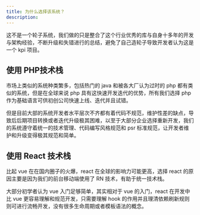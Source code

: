 ```yaml
---
title: 为什么选择该系统？
description:
---
```


这不是一个轮子系统，我们做的只是整合了这个行业优秀的库与自身十多年的开发与架构经验，不断升级和失错进行的总结，避免了自己造轮子导致开发者认为这是一个 kpi 项目。

## 使用 PHP技术栈


市场上类似的系统种类繁多，包括热门的 java 和被各大厂认为过时的 php 都有类似的系统，但是在全球来说 php 具有这快速开发迭代的优势，所有我们选择 php 作为基础语言可供初创公司快速上线、迭代并且试错。

但是目前大部的系统开发者水平层次不齐都有着代码不规范，维护性差的缺点，导致后后期项目转换或者迭代升级极其困难，以至于大部分企业选择重新开发，我们的系统遵守着统一的技术管理、代码编写风格规范和 psr 标准规范，让开发者维护和升级变得极其规范和简单。



## 使用 React 技术栈

比起 vue 在在国内圈子的火爆，react 在全球的影响力可能更高，选择 react 的原因主要是因为我们的前台移动端使用了 RN 技术，有助于统一技术栈。

大部分初学者认为 vue 入门足够简单，其实相对于 vue 的入门，react 在开发中比 vue 更容易理解和规范开发，只需要理解 hook 的作用并且理清依赖刷新规则则可进行流畅开发，没有很多生命周期或者模板语法的概念。
